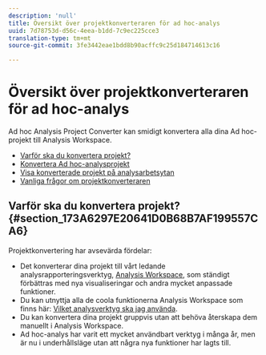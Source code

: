 ```yaml
---
description: 'null'
title: Översikt över projektkonverteraren för ad hoc-analys
uuid: 7d78753d-d56c-4eea-b1dd-7c9ec225cce3
translation-type: tm+mt
source-git-commit: 3fe3442eae1bdd8b90acffc9c25d184714613c16

---
```



# Översikt över projektkonverteraren för ad hoc-analys

Ad hoc Analysis Project Converter kan smidigt konvertera alla dina Ad hoc-projekt till Analysis Workspace.

* [Varför ska du konvertera projekt?](/help/analyze/ad-hoc-analysis/c-aha-project-converter/aha2aw-overview.md#section_173A6297E20641D0B68B7AF199557CA6)
* [Konvertera Ad hoc-analysprojekt](/help/analyze/ad-hoc-analysis/c-aha-project-converter/aha2aw-workflow.md#topic_5A55F73488704C5D8E42CDD04B5984DE)
* [Visa konverterade projekt på analysarbetsytan](/help/analyze/ad-hoc-analysis/c-aha-project-converter/view-projects-workspace.md)
* [Vanliga frågor om projektkonverteraren](/help/analyze/ad-hoc-analysis/c-aha-project-converter/aha2aw-converter-faq.md#topic_8231595303AD403E9322645A63632D57)

## Varför ska du konvertera projekt? {#section_173A6297E20641D0B68B7AF199557CA6}

Projektkonvertering har avsevärda fördelar:

* Det konverterar dina projekt till vårt ledande analysrapporteringsverktyg, [Analysis Workspace](https://docs.adobe.com/content/help/en/analytics/analyze/analysis-workspace/analysis-workspace-features.html), som ständigt förbättras med nya visualiseringar och andra mycket anpassade funktioner.
* Du kan utnyttja alla de coola funktionerna Analysis Workspace som finns här: [Vilket analysverktyg ska jag använda](https://docs.adobe.com/content/help/en/analytics/admin/admin-overview/which-analytics-tool.html).
* Du kan konvertera dina projekt gruppvis utan att behöva återskapa dem manuellt i Analysis Workspace.
* Ad hoc-analys har varit ett mycket användbart verktyg i många år, men är nu i underhållsläge utan att några nya funktioner har lagts till.


